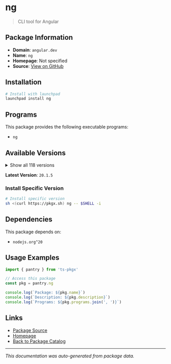 # ng

> CLI tool for Angular

## Package Information

- **Domain**: `angular.dev`
- **Name**: `ng`
- **Homepage**: Not specified
- **Source**: [View on GitHub](https://github.com/pkgxdev/pantry/tree/main/projects/angular.dev/package.yml)

## Installation

```bash
# Install with launchpad
launchpad install ng
```

## Programs

This package provides the following executable programs:

- `ng`

## Available Versions

<details>
<summary>Show all 118 versions</summary>

- `20.1.5`, `20.1.4`, `20.1.3`, `20.1.2`, `20.1.1`
- `20.1.0`, `20.0.6`, `20.0.5`, `20.0.4`, `20.0.3`
- `20.0.2`, `20.0.1`, `20.0.0`, `19.2.15`, `19.2.14`
- `19.2.13`, `19.2.12`, `19.2.11`, `19.2.10`, `19.2.9`
- `19.2.8`, `19.2.7`, `19.2.6`, `19.2.5`, `19.2.4`
- `19.2.3`, `19.2.2`, `19.2.1`, `19.2.0`, `19.1.9`
- `19.1.8`, `19.1.7`, `19.1.6`, `19.1.5`, `19.1.4`
- `19.1.3`, `19.1.2`, `19.1.1`, `19.1.0`, `19.0.7`
- `19.0.6`, `19.0.5`, `19.0.4`, `19.0.3`, `19.0.2`
- `19.0.1`, `19.0.0`, `18.2.20`, `18.2.19`, `18.2.18`
- `18.2.17`, `18.2.16`, `18.2.15`, `18.2.14`, `18.2.13`
- `18.2.12`, `18.2.11`, `18.2.10`, `18.2.9`, `18.2.8`
- `18.2.7`, `18.2.6`, `18.2.5`, `18.2.4`, `18.2.3`
- `18.2.2`, `18.2.1`, `18.2.0`, `18.1.4`, `18.1.3`
- `18.1.2`, `18.1.1`, `18.1.0`, `18.0.7`, `18.0.6`
- `18.0.5`, `18.0.4`, `18.0.3`, `18.0.2`, `18.0.1`
- `18.0.0`, `17.3.17`, `17.3.16`, `17.3.15`, `17.3.14`
- `17.3.13`, `17.3.12`, `17.3.11`, `17.3.10`, `17.3.9`
- `17.3.8`, `17.3.7`, `17.3.6`, `17.3.5`, `17.3.4`
- `17.3.3`, `17.3.2`, `17.3.1`, `17.3.0`, `17.2.3`
- `17.2.2`, `17.2.1`, `17.2.0`, `17.1.4`, `17.1.3`
- `17.1.2`, `17.1.1`, `17.1.0`, `17.0.10`, `17.0.9`
- `17.0.8`, `17.0.7`, `17.0.6`, `17.0.5`, `16.2.16`
- `16.2.15`, `16.2.14`, `15.2.11`

</details>

**Latest Version**: `20.1.5`

### Install Specific Version

```bash
# Install specific version
sh <(curl https://pkgx.sh) ng -- $SHELL -i
```

## Dependencies

This package depends on:

- `nodejs.org^20`

## Usage Examples

```typescript
import { pantry } from 'ts-pkgx'

// Access this package
const pkg = pantry.ng

console.log(`Package: ${pkg.name}`)
console.log(`Description: ${pkg.description}`)
console.log(`Programs: ${pkg.programs.join(', ')}`)
```

## Links

- [Package Source](https://github.com/pkgxdev/pantry/tree/main/projects/angular.dev/package.yml)
- [Homepage](#)
- [Back to Package Catalog](../../package-catalog.md)

---

*This documentation was auto-generated from package data.*

